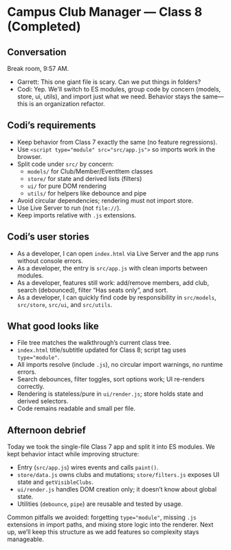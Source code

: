 # Campus Club Manager — Class 8 (Completed)

## Conversation

Break room, 9:57 AM.

- Garrett: This one giant file is scary. Can we put things in folders?
- Codi: Yep. We'll switch to ES modules, group code by concern (models, store, ui, utils), and import just what we need. Behavior stays the same—this is an organization refactor.

## Codi’s requirements

- Keep behavior from Class 7 exactly the same (no feature regressions).
- Use `<script type="module" src="src/app.js">` so imports work in the browser.
- Split code under `src/` by concern:
  - `models/` for Club/Member/EventItem classes
  - `store/` for state and derived lists (filters)
  - `ui/` for pure DOM rendering
  - `utils/` for helpers like debounce and pipe
- Avoid circular dependencies; rendering must not import store.
- Use Live Server to run (not `file://`).
- Keep imports relative with `.js` extensions.

## Codi’s user stories

- As a developer, I can open `index.html` via Live Server and the app runs without console errors.
- As a developer, the entry is `src/app.js` with clean imports between modules.
- As a developer, features still work: add/remove members, add club, search (debounced), filter “Has seats only”, and sort.
- As a developer, I can quickly find code by responsibility in `src/models`, `src/store`, `src/ui`, and `src/utils`.

## What good looks like

- File tree matches the walkthrough’s current class tree.
- `index.html` title/subtitle updated for Class 8; script tag uses `type="module"`.
- All imports resolve (include `.js`), no circular import warnings, no runtime errors.
- Search debounces, filter toggles, sort options work; UI re-renders correctly.
- Rendering is stateless/pure in `ui/render.js`; store holds state and derived selectors.
- Code remains readable and small per file.

## Afternoon debrief

Today we took the single-file Class 7 app and split it into ES modules. We kept behavior intact while improving structure:

- Entry (`src/app.js`) wires events and calls `paint()`.
- `store/data.js` owns clubs and mutations; `store/filters.js` exposes UI state and `getVisibleClubs`.
- `ui/render.js` handles DOM creation only; it doesn’t know about global state.
- Utilities (`debounce`, `pipe`) are reusable and tested by usage.

Common pitfalls we avoided: forgetting `type="module"`, missing `.js` extensions in import paths, and mixing store logic into the renderer. Next up, we’ll keep this structure as we add features so complexity stays manageable.
